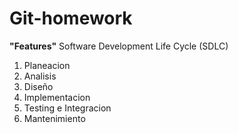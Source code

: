 # Git-homework
 **"Features"**
Software Development Life Cycle (SDLC)
1. Planeacion
2. Analisis
3. Diseño
4. Implementacion
5. Testing e Integracion
6. Mantenimiento
